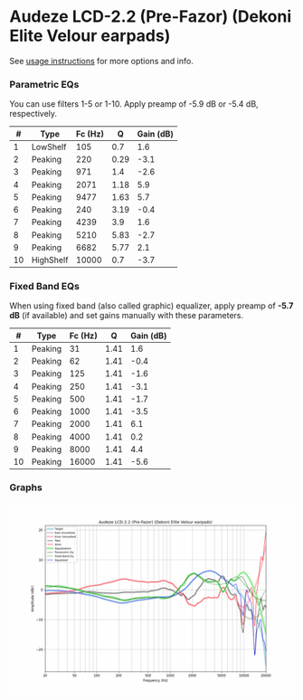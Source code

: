 # Audeze LCD-2.2 (Pre-Fazor) (Dekoni Elite Velour earpads)
See [usage instructions](https://github.com/jaakkopasanen/AutoEq#usage) for more options and info.

### Parametric EQs
You can use filters 1-5 or 1-10. Apply preamp of -5.9 dB or -5.4 dB, respectively.

|   # | Type      |   Fc (Hz) |    Q |   Gain (dB) |
|-----|-----------|-----------|------|-------------|
|   1 | LowShelf  |       105 | 0.7  |         1.6 |
|   2 | Peaking   |       220 | 0.29 |        -3.1 |
|   3 | Peaking   |       971 | 1.4  |        -2.6 |
|   4 | Peaking   |      2071 | 1.18 |         5.9 |
|   5 | Peaking   |      9477 | 1.63 |         5.7 |
|   6 | Peaking   |       240 | 3.19 |        -0.4 |
|   7 | Peaking   |      4239 | 3.9  |         1.6 |
|   8 | Peaking   |      5210 | 5.83 |        -2.7 |
|   9 | Peaking   |      6682 | 5.77 |         2.1 |
|  10 | HighShelf |     10000 | 0.7  |        -3.7 |

### Fixed Band EQs
When using fixed band (also called graphic) equalizer, apply preamp of **-5.7 dB** (if available) and set gains manually with these parameters.

|   # | Type    |   Fc (Hz) |    Q |   Gain (dB) |
|-----|---------|-----------|------|-------------|
|   1 | Peaking |        31 | 1.41 |         1.6 |
|   2 | Peaking |        62 | 1.41 |        -0.4 |
|   3 | Peaking |       125 | 1.41 |        -1.6 |
|   4 | Peaking |       250 | 1.41 |        -3.1 |
|   5 | Peaking |       500 | 1.41 |        -1.7 |
|   6 | Peaking |      1000 | 1.41 |        -3.5 |
|   7 | Peaking |      2000 | 1.41 |         6.1 |
|   8 | Peaking |      4000 | 1.41 |         0.2 |
|   9 | Peaking |      8000 | 1.41 |         4.4 |
|  10 | Peaking |     16000 | 1.41 |        -5.6 |

### Graphs
![](./Audeze%20LCD-2.2%20(Pre-Fazor)%20(Dekoni%20Elite%20Velour%20earpads).png)
